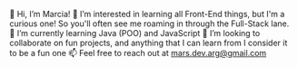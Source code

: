 👋 Hi, I’m Marcia!
👀 I’m interested in learning all Front-End things, but I'm a curious one! So you'll often see me roaming in through the Full-Stack lane.
🌱 I’m currently learning Java (POO) and JavaScript
💞️ I’m looking to collaborate on fun projects, and anything that I can learn from I consider it to be a fun one
📫 Feel free to reach out at mars.dev.arg@gmail.com


